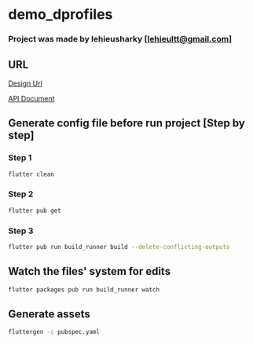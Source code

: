 # demo_dprofiles

### Project was made by lehieusharky [lehieultt@gmail.com]


## URL
[Design Url](https://www.figma.com/file/4wZhgX6PuILbYqon2RZhpY/02.-D-App?type=design&node-id=800-108&mode=design&t=3tKODGUmuC1ku4NZ-0)

[API Document](https://api.dev.dprofiles.xyz/api#)


## Generate config file before run project [Step by step]

### Step 1
```bash
flutter clean
```

### Step 2
```bash
flutter pub get
```

### Step 3
```bash
flutter pub run build_runner build --delete-conflicting-outputs
```


## Watch the files' system for edits
```bash
flutter packages pub run build_runner watch
```

## Generate assets

```bash
fluttergen -c pubspec.yaml  
```